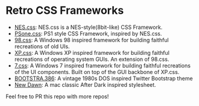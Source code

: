 # Retro CSS Frameworks

- [NES.css](https://github.com/nostalgic-css/NES.css): NES.css is a NES-style(8bit-like) CSS Framework.
- [PSone.css](https://github.com/micah5/PSone.css): PS1 style CSS Framework, inspired by NES.css.
- [98.css](https://github.com/jdan/98.css): A Windows 98 inspired framework for building faithful recreations of old UIs.
- [XP.css](https://github.com/botoxparty/XP.css): A Windows XP inspired framework for building faithful recreations of operating system GUIs. An extension of 98.css.
- [7.css](https://github.com/khang-nd/7.css): A Windows 7 inspired framework for building faithful recreations of the UI components. Built on top of the GUI backbone of XP.css.
- [BOOTSTRA.386](https://github.com/kristopolous/BOOTSTRA.386): A vintage 1980s DOS inspired Twitter Bootstrap theme
- [New Dawn](https://github.com/npjg/new-dawn): A mac classic After Dark inspired stylesheet.


Feel free to PR this repo with more repos!
